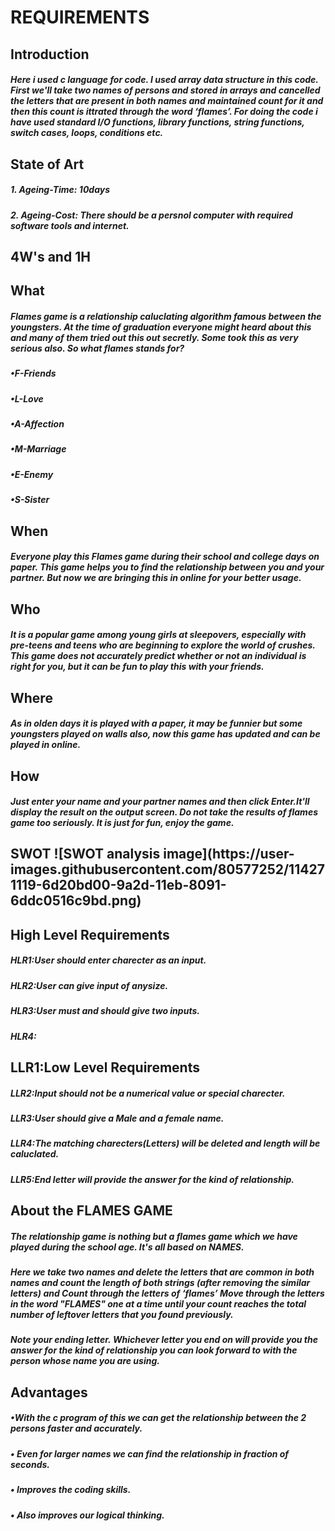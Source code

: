 <h1>REQUIREMENTS
  
<h2>Introduction
  
  
<h5>Here i used c language for code. I used array data structure in this code. First we'll take two names of persons and stored in arrays
and cancelled the letters that are present in both names and maintained count for it and then this count is ittrated through the word
‘flames’. For doing the code i have used standard I/O functions, library functions, string functions, switch cases, loops, conditions etc.

<h2>State of Art
<h5>1. Ageing-Time: 10days
<h5>2. Ageing-Cost: There should be a persnol computer with required software tools and internet.
  
<h2>4W's and 1H
  
<h5>
<h2>What
<h5>Flames game is a relationship caluclating algorithm famous between the youngsters. At the time of graduation everyone might heard about this and many of them tried out this out secretly. Some took this as very serious also. So what flames stands for?
<h5>•F-Friends
<h5>•L-Love
<h5>•A-Affection
<h5>•M-Marriage
<h5>•E-Enemy
<h5>•S-Sister
<h2>When
<h5>Everyone play this Flames game during their school and college days on paper. This game helps you to find the relationship between you and your partner. But now we are bringing this in online for your better usage.
<h2>Who
<h5>It is a popular game among young girls at sleepovers, especially with pre-teens and teens who are beginning to explore the world of crushes. This game does not accurately predict whether or not an individual is right for you, but it can be fun to play this with your friends.
<h2>Where
<h5>As in olden days it is played with a paper, it may be funnier but some youngsters played on walls also, now this game has updated and can be played in online.
<h2>How
<h5>Just enter your name and your partner names and then click Enter.It'll display the result on the output screen. Do not take the results of flames game too seriously. It is just for fun, enjoy the game.
<h2>SWOT
![SWOT analysis image](https://user-images.githubusercontent.com/80577252/114271119-6d20bd00-9a2d-11eb-8091-6ddc0516c9bd.png)
  
 <h2>High Level Requirements
  <h5>HLR1:User should enter charecter as an input.
  <h5>HLR2:User can give input of anysize.
  <h5>HLR3:User must and should give two inputs.
  <h5>HLR4:
    
 <h2>LLR1:Low Level Requirements
  <h5>LLR2:Input should not be a numerical value or special charecter.
  <h5>LLR3:User should give a Male and a female name.
  <h5>LLR4:The matching charecters(Letters) will be deleted and length will be caluclated.
  <h5>LLR5:End letter will provide the answer for the kind of relationship.
  
  
<h2>About the FLAMES GAME
  <h5>The relationship game is nothing but a flames game which we have played during the school age. It's all based on NAMES.
  <h5>Here we take two names and delete the letters that are common in both names and count the length of both strings (after removing the similar letters) and Count
      through the letters of ‘flames’ Move through the letters in the word "FLAMES" one at a time until your count reaches the total number of leftover letters that
      you found previously.
  <h5>Note your ending letter. Whichever letter you end on will provide you the answer for the kind of relationship you can look forward to with the person
      whose name you are using.
<h2>Advantages
  <h5>•With the c program of this we can get the relationship between the 2 persons faster and accurately.
  <h5>• Even for larger names we can find the relationship in fraction of seconds.
  <h5>• Improves the coding skills.
  <h5>• Also improves our logical thinking.
      

